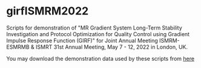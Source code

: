 # girfISMRM2022
Scripts for demonstration of "MR Gradient System Long-Term Stability Investigation and Protocol Optimization for Quality Control using Gradient Impulse Response Function (GIRF)" for Joint Annual Meeting ISMRM-ESMRMB & ISMRT 31st Annual Meeting, May 7 - 12, 2022 in London, UK.

You may download the demonstration data used by these scripts from [here](https://www.doi.org/10.5281/zenodo.6376737)
